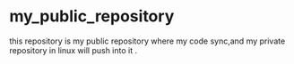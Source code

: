 # my_public_repository
this repository is my public repository where my code sync,and my private repository in linux will push into it .
